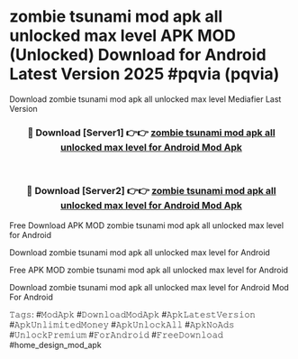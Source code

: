 # zombie tsunami mod apk all unlocked max level APK MOD (Unlocked) Download for Android Latest Version 2025 #pqvia (pqvia)
Download zombie tsunami mod apk all unlocked max level Mediafier Last Version

<div align="center">
<h3>🔴 Download [Server1] 👉👉 <a href="https://app.mediaupload.pro?title=zombie_tsunami_mod_apk_all_unlocked_max_level&ref=24F">zombie tsunami mod apk all unlocked max level for Android Mod Apk</a></h3><br>

<h3>🔴 Download [Server2] 👉👉 <a href="https://app.mediaupload.pro?title=zombie_tsunami_mod_apk_all_unlocked_max_level&ref=24F">zombie tsunami mod apk all unlocked max level for Android Mod Apk</a></h3>
</div>


Free Download APK MOD zombie tsunami mod apk all unlocked max level for Android

Download zombie tsunami mod apk all unlocked max level for Android 

Free APK MOD zombie tsunami mod apk all unlocked max level for Android 

Download zombie tsunami mod apk all unlocked max level for Android Mod For Android

𝚃𝚊𝚐𝚜: #𝙼𝚘𝚍𝙰𝚙𝚔 #𝙳𝚘𝚠𝚗𝚕𝚘𝚊𝚍𝙼𝚘𝚍𝙰𝚙𝚔 #𝙰𝚙𝚔𝙻𝚊𝚝𝚎𝚜𝚝𝚅𝚎𝚛𝚜𝚒𝚘𝚗 #𝙰𝚙𝚔𝚄𝚗𝚕𝚒𝚖𝚒𝚝𝚎𝚍𝙼𝚘𝚗𝚎𝚢 #𝙰𝚙𝚔𝚄𝚗𝚕𝚘𝚌𝚔𝙰𝚕𝚕 #𝙰𝚙𝚔𝙽𝚘𝙰𝚍𝚜 #𝚄𝚗𝚕𝚘𝚌𝚔𝙿𝚛𝚎𝚖𝚒𝚞𝚖 #𝙵𝚘𝚛𝙰𝚗𝚍𝚛𝚘𝚒𝚍 #𝙵𝚛𝚎𝚎𝙳𝚘𝚠𝚗𝚕𝚘𝚊𝚍 #home_design_mod_apk